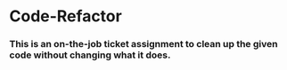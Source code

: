 # Code-Refactor

### This is an on-the-job ticket assignment to clean up the given code without changing what it does.

